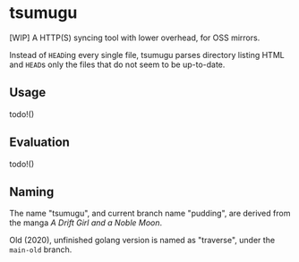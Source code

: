 # tsumugu

\[WIP\] A HTTP(S) syncing tool with lower overhead, for OSS mirrors.

Instead of `HEAD`ing every single file, tsumugu parses directory listing HTML and `HEAD`s only the files that do not seem to be up-to-date.

## Usage

todo!()

## Evaluation

todo!()

## Naming

The name "tsumugu", and current branch name "pudding", are derived from the manga *A Drift Girl and a Noble Moon*.

Old (2020), unfinished golang version is named as "traverse", under the `main-old` branch.
